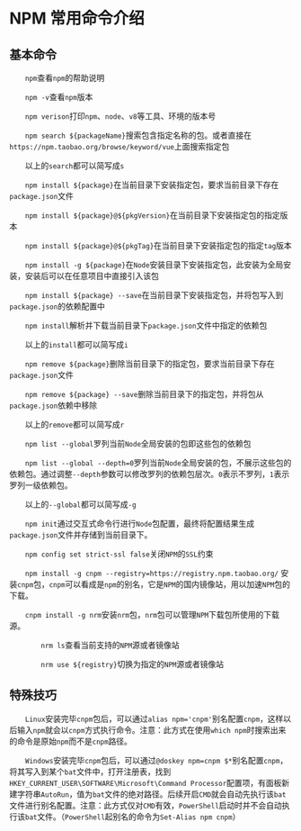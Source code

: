 # NPM 常用命令介绍

## 基本命令

　　`npm`查看`npm`的帮助说明

　　`npm -v`查看`npm`版本

　　`npm verison`打印`npm`、`node`、`v8`等工具、环境的版本号

　　`npm search ${packageName}`搜索包含指定名称的包。或者直接在`https://npm.taobao.org/browse/keyword/vue`上面搜索指定包

　　以上的`search`都可以简写成`s`

　　`npm install ${package}`在当前目录下安装指定包，要求当前目录下存在`package.json`文件

　　`npm install ${package}@${pkgVersion}`在当前目录下安装指定包的指定版本

　　`npm install ${package}@${pkgTag}`在当前目录下安装指定包的指定`tag`版本

　　`npm install -g ${package}`在`Node`安装目录下安装指定包，此安装为全局安装，安装后可以在任意项目中直接引入该包

　　`npm install ${package} --save`在当前目录下安装指定包，并将包写入到`package.json`的依赖配置中

　　`npm install`解析并下载当前目录下`package.json`文件中指定的依赖包

　　以上的`install`都可以简写成`i`

　　`npm remove ${package}`删除当前目录下的指定包，要求当前目录下存在`package.json`文件

　　`npm remove ${package} --save`删除当前目录下的指定包，并将包从`package.json`依赖中移除

　　以上的`remove`都可以简写成`r`

　　`npm list --global`罗列当前`Node`全局安装的包即这些包的依赖包

　　`npm list --global --depth=0`罗列当前`Node`全局安装的包，不展示这些包的依赖包。通过调整`--depth`参数可以修改罗列的依赖包层次。`0`表示不罗列，`1`表示罗列一级依赖包。

　　以上的`--global`都可以简写成`-g`

　　`npm init`通过交互式命令行进行`Node`包配置，最终将配置结果生成`package.json`文件并存储到当前目录下。

　　`npm config set strict-ssl false`关闭`NPM`的`SSL`约束

　　`npm install -g cnpm --registry=https://registry.npm.taobao.org/` 安装`cnpm`包，`cnpm`可以看成是`npm`的别名，它是`NPM`的国内镜像站，用以加速`NPM`包的下载。

　　`cnpm install -g nrm`安装`nrm`包，`nrm`包可以管理`NPM`下载包所使用的下载源。

　　　　`nrm ls`查看当前支持的`NPM`源或者镜像站

　　　　`nrm use ${registry}`切换为指定的`NPM`源或者镜像站


## 特殊技巧

　　`Linux`安装完毕`cnpm`包后，可以通过`alias npm='cnpm'`别名配置`cnpm`，这样以后输入`npm`就会以`cnpm`方式执行命令。注意：此方式在使用`which npm`时搜索出来的命令是原始`npm`而不是`cnpm`路径。

　　`Windows`安装完毕`cnpm`包后，可以通过`@doskey npm=cnpm $*`别名配置`cnpm`，将其写入到某个`bat`文件中，打开注册表，找到`HKEY_CURRENT_USER\SOFTWARE\Microsoft\Command Processor`配置项，有面板新建字符串`AutoRun`，值为`bat`文件的绝对路径。后续开启`CMD`就会自动先执行该`bat`文件进行别名配置。注意：此方式仅对`CMD`有效，`PowerShell`启动时并不会自动执行该`bat`文件。（`PowerShell`起别名的命令为`Set-Alias npm cnpm`）

